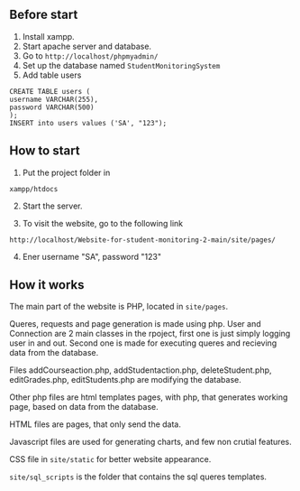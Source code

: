 ## Before start

1. Install xampp.
2. Start apache server and database.
3. Go to ``` http://localhost/phpmyadmin/ ```
4. Set up the database named ```StudentMonitoringSystem```
5. Add table users
```
CREATE TABLE users (
username VARCHAR(255),
password VARCHAR(500)
);
INSERT into users values ('SA', "123");
```

## How to start
    
1. Put the project folder in 
``` 
xampp/htdocs
``` 
2. Start the server.
 
3. To visit the website, go to the following link

``` 
http://localhost/Website-for-student-monitoring-2-main/site/pages/
```
4. Ener username "SA", password "123"
## How it works
The main part of the website is PHP, located in ``` site/pages ```.

Queres, requests and page generation is made using php. User and Connection are 2 main classes in the rpoject, first one is just simply logging user in and out. Second one is made for executing queres and recieving data from the database. 

Files addCourseaction.php, addStudentaction.php, deleteStudent.php, editGrades.php, editStudents.php are modifying the database.

Other php files are html templates pages, with php, that generates working page, based on data from the database.

HTML files are pages, that only send the data.

Javascript files are used for generating charts, and few non crutial features.

CSS file in ``` site/static ``` for better website appearance.

``` site/sql_scripts ``` is the folder that contains the sql queres templates.
 
